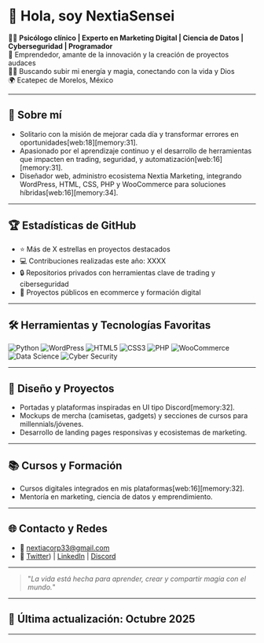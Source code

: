 # 👋 Hola, soy NextiaSensei

👨‍💻 **Psicólogo clínico | Experto en Marketing Digital | Ciencia de Datos | Cyberseguridad | Programador**  
🎯 Emprendedor, amante de la innovación y la creación de proyectos audaces  
🧙‍♂️ Buscando subir mi energía y magia, conectando con la vida y Dios  
🌍 Ecatepec de Morelos, México

---

## 🚀 Sobre mí
- Solitario con la misión de mejorar cada día y transformar errores en oportunidades[web:18][memory:31].
- Apasionado por el aprendizaje continuo y el desarrollo de herramientas que impacten en trading, seguridad, y automatización[web:16][memory:31].
- Diseñador web, administro ecosistema Nextia Marketing, integrando WordPress, HTML, CSS, PHP y WooCommerce para soluciones híbridas[web:16][memory:34].

---

## 🏆 Estadísticas de GitHub
- ⭐ Más de X estrellas en proyectos destacados
- 💻 Contribuciones realizadas este año: XXXX
- 🔒 Repositorios privados con herramientas clave de trading y ciberseguridad
- 🏅 Proyectos públicos en ecommerce y formación digital

---

## 🛠️ Herramientas y Tecnologías Favoritas

![Python](https://img.shields.io/badge/Python-3776AB?style=for-the-badge&logo=python&logoColor=white)
![WordPress](https://img.shields.io/badge/WordPress-21759B?style=for-the-badge&logo=wordpress&logoColor=white)
![HTML5](https://img.shields.io/badge/HTML5-E34F26?style=for-the-badge&logo=html5&logoColor=white)
![CSS3](https://img.shields.io/badge/CSS3-1572B6?style=for-the-badge&logo=css3&logoColor=white)
![PHP](https://img.shields.io/badge/PHP-777BB4?style=for-the-badge&logo=php&logoColor=white)
![WooCommerce](https://img.shields.io/badge/WooCommerce-96588A?style=for-the-badge&logo=woocommerce&logoColor=white)
![Data Science](https://img.shields.io/badge/Data%20Science-FF9900?style=for-the-badge&logo=python&logoColor=white)
![Cyber Security](https://img.shields.io/badge/Cyber%20Security-2E3A59?style=for-the-badge&logo=linux&logoColor=white)

---

## 🎨 Diseño y Proyectos
- Portadas y plataformas inspiradas en UI tipo Discord[memory:32].
- Mockups de mercha (camisetas, gadgets) y secciones de cursos para millennials/jóvenes.
- Desarrollo de landing pages responsivas y ecosistemas de marketing.

---

## 📚 Cursos y Formación
- Cursos digitales integrados en mis plataformas[web:16][memory:32].
- Mentoría en marketing, ciencia de datos y emprendimiento.

---

## 🌐 Contacto y Redes

- 📧 [nextiacorp33@gmail.com](mailto:nextiacorp33@gmail.com)
- 💬 [Twitter](https://x.com/Nextia33)) | [LinkedIn](www.linkedin.com/in/jorgesensei-nextia-143a59347) | [Discord](https://discord.gg/kU73htC5)

---

> "*La vida está hecha para aprender, crear y compartir magia con el mundo.*"

---

## 👀 Última actualización: Octubre 2025

---

